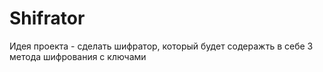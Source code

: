 # Shifrator
 Идея проекта - сделать шифратор, который будет содеражть в себе 3 метода шифрования с ключами
